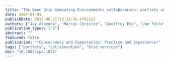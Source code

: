 ```yaml
---
title: "The Open Grid Computing Environments collaboration: portlets and services for science gateways"
date: 2007-01-01
publishDate: 2019-08-21T13:12:56.670151Z
authors: ["Jay Alameda", "Marcus Christie", "Geoffrey Fox", "Joe Futrelle", "Dennis Gannon", "Mihael Hategan", "Gopi Kandaswamy", "Gregor von Laszewski", "Mehmet A. Nacar", "Marlon Pierce", "Eric Roberts", "Charles Severance", "Mary Thomas"]
publication_types: ["2"]
abstract: ""
featured: false
publication: "*Concurrency and Computation: Practice and Experience*"
tags: ["portlets", "collaboration", "Grid services"]
doi: "10.1002/cpe.1078"
---
```


